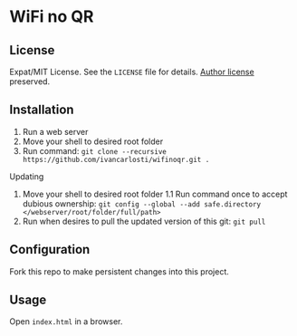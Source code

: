 WiFi no QR
========

License
-------
Expat/MIT License. See the `LICENSE` file for details. [Author license](https://github.com/evgeni/qifi/blob/gh-pages/LICENSE) preserved.

Installation
------------
1. Run a web server
2. Move your shell to desired root folder
3. Run command: `git clone --recursive https://github.com/ivancarlosti/wifinoqr.git .`

Updating
1. Move your shell to desired root folder
1.1 Run command once to accept dubious ownership: `git config --global --add safe.directory </webserver/root/folder/full/path>`
2. Run when desires to pull the updated version of this git: `git pull`

Configuration
-------------
Fork this repo to make persistent changes into this project.

Usage
-----
Open `index.html` in a browser.
